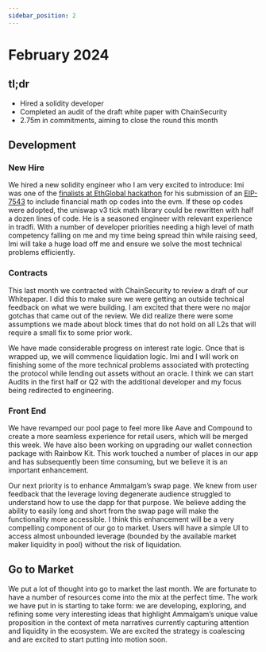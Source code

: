 ```yaml
---
sidebar_position: 2
---
```


# February 2024

## tl;dr

- Hired a solidity developer
- Completed an audit of the draft white paper with ChainSecurity
- 2.75m in commitments, aiming to close the round this month

## Development

### New Hire

We hired a new solidity engineer who I am very excited to introduce: Imi was one
of the [finalists at EthGlobal
hackathon](https://www.youtube.com/live/ASnWiZ4moA8?si=3giCUgUHv5ImbF8X&t=45m32s)
for his submission of an
[EIP-7543](https://ethereum-magicians.org/t/decimal-math-on-evm/16194) to
include financial math op codes into the evm. If these op codes were adopted,
the uniswap v3 tick math library could be rewritten with half a dozen lines of
code. He is a seasoned engineer with relevant experience in tradfi. With a
number of developer priorities needing a high level of math competency falling
on me and my time being spread thin while raising seed, Imi will take a huge
load off me and ensure we solve the most technical problems efficiently.

### Contracts

This last month we contracted with ChainSecurity to review a draft of our
Whitepaper. I did this to make sure we were getting an outside technical
feedback on what we were building. I am excited that there were no major gotchas
that came out of the review. We did realize there were some assumptions we made
about block times that do not hold on all L2s that will require a small fix to
some prior work. 

We have made considerable progress on interest rate logic. Once that is wrapped
up, we will commence liquidation logic. Imi and I will work on finishing some of
the more technical problems associated with protecting the protocol while
lending out assets without an oracle. I think we can start Audits in the first
half or Q2 with the additional developer and my focus being redirected to
engineering. 

### Front End

We have revamped our pool page to feel more like Aave and Compound to create a
more seamless experience for retail users, which will be merged this week. We
have also been working on upgrading our wallet connection package with Rainbow
Kit.  This work touched a number of places in our app and has subsequently been
time consuming, but we believe it is an important enhancement. 

Our next priority is to enhance Ammalgam’s swap page. We knew from user feedback
that the leverage loving degenerate audience struggled to understand how to use
the dapp for that purpose. We believe adding the ability to easily long and
short from the swap page will make the functionality more accessible. I think
this enhancement will be a very compelling component of our go to market. Users
will have a simple UI to access almost unbounded leverage (bounded by the
available market maker liquidity in pool) without the risk of liquidation. 

## Go to Market

We put a lot of thought into go to market the last month. We are fortunate to
have a number of resources come into the mix at the perfect time. The work we
have put in is starting to take form: we are developing, exploring, and refining
some very interesting ideas that highlight Ammalgam’s unique value proposition
in the context of meta narratives currently capturing attention and liquidity in
the ecosystem.  We are excited the strategy is coalescing and are excited to
start putting into motion soon. 
